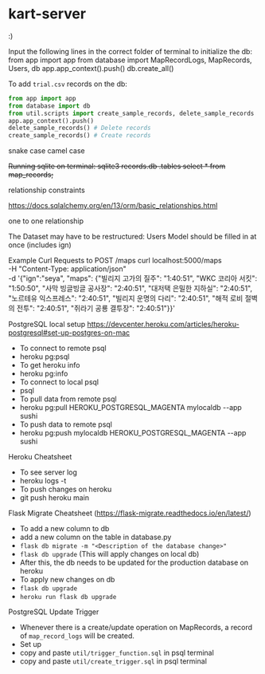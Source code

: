 # kart-server

:)

Input the following lines in the correct folder of terminal to initialize the db:
from app import app
from database import MapRecordLogs, MapRecords, Users, db
app.app_context().push()
db.create_all()

To add `trial.csv` records on the db:
```python
from app import app
from database import db
from util.scripts import create_sample_records, delete_sample_records
app.app_context().push()
delete_sample_records() # Delete records
create_sample_records() # Create records
```


snake case
camel case

<strike>
Running sqlite on terminal:
	sqlite3 records.db
	.tables
	select * from map_records;
</strike>

relationship constraints

https://docs.sqlalchemy.org/en/13/orm/basic_relationships.html

one to one relationship


The Dataset may have to be restructured: Users Model should be filled in at once (includes ign)

Example Curl Requests to POST /maps
curl localhost:5000/maps \
-H "Content-Type: application/json" \
-d '{"ign":"seya", "maps": {"빌리지 고가의 질주": "1:40:51", "WKC 코리아 서킷": "1:50:50", "사막 빙글빙글 공사장": "2:40:51", "대저택 은밀한 지하실": "2:40:51", "노르테유 익스프레스": "2:40:51", "빌리지 운명의 다리": "2:40:51", "해적 로비 절벽의 전투": "2:40:51", "쥐라기 공룡 결투장": "2:40:51"}}'

PostgreSQL local setup
https://devcenter.heroku.com/articles/heroku-postgresql#set-up-postgres-on-mac
- To connect to remote psql
 - heroku pg:psql
- To get heroku info
 - heroku pg:info
- To connect to local psql
 - psql
- To pull data from remote psql
 - heroku pg:pull HEROKU_POSTGRESQL_MAGENTA mylocaldb --app sushi
- To push data to remote psql
 - heroku pg:push mylocaldb HEROKU_POSTGRESQL_MAGENTA --app sushi


 Heroku Cheatsheet
 - To see server log
  - heroku logs -t
- To push changes on heroku
 - git push heroku main

Flask Migrate Cheatsheet (https://flask-migrate.readthedocs.io/en/latest/)
- To add a new column to db
 - add a new column on the table in database.py
 - `flask db migrate -m "<Description of the database change>"`
 - `flask db upgrade` (This will apply changes on local db)
 - After this, the db needs to be updated for the production database on heroku
- To apply new changes on db
 - `flask db upgrade`
 - `heroku run flask db upgrade`

PostgreSQL Update Trigger
- Whenever there is a create/update operation on MapRecords, a record of `map_record_logs` will be created.
- Set up
 - copy and paste `util/trigger_function.sql` in psql terminal
 - copy and paste `util/create_trigger.sql` in psql terminal